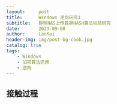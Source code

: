 ```yaml
---
layout:     post
title:      Windows 逆向研究1
subtitle:   群晖NAS上传数据HASH算法校验研究
date:       2023-09-08
author:     LanKai
header-img: img/post-bg-cook.jpg
catalog: true
tags:
    - Windows
    - 加密算法还原
    - 逆向
---
```




## 接触过程
